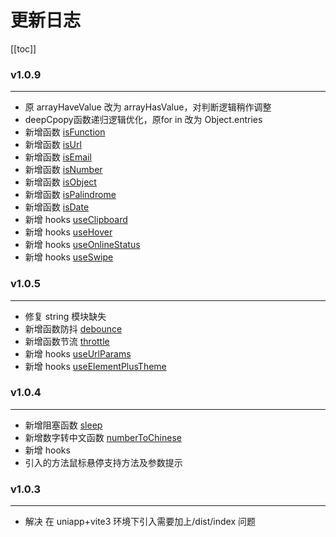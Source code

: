 <!--
 * @Description:
 * @Autor: 万洲
 * @Date: 2023-02-25 13:13:00
 * @LastEditors: 万洲
 * @LastEditTime: 2023-02-25 15:26:35
-->

# 更新日志

[[toc]]

### v1.0.9

---

- 原 arrayHaveValue 改为 arrayHasValue，对判断逻辑稍作调整
- deepCpopy函数递归逻辑优化，原for in 改为 Object.entries
- 新增函数 [isFunction](../apis/is/isFunction.md)
- 新增函数 [isUrl](../apis/is/isUrl.md)
- 新增函数 [isEmail](../apis/is/isEmail.md)
- 新增函数 [isNumber](../apis/is/isNumber.md)
- 新增函数 [isObject](../apis/is/isObject.md)
- 新增函数 [isPalindrome](../apis/is/isPalindrome.md)
- 新增函数 [isDate](../apis/is/isDate.md)
- 新增 hooks [useClipboard](../hooks/useClipboard/api.md)
- 新增 hooks [useHover](../hooks/useHover/api.md)
- 新增 hooks [useOnlineStatus](../hooks/useOnlineStatus/api.md)
- 新增 hooks [useSwipe](../hooks/useSwipe/api.md)

### v1.0.5

---

- 修复 string 模块缺失
- 新增函数防抖 [debounce](../apis/other/debounce.md)
- 新增函数节流 [throttle](../apis/other/throttle.md)
- 新增 hooks [useUrlParams](../hooks/useUrlParams/api.md)
- 新增 hooks [useElementPlusTheme](../hooks/useElementPlusTheme/api.md)

### v1.0.4

---

- 新增阻塞函数 [sleep](../apis/other/sleep)
- 新增数字转中文函数 [numberToChinese](../apis/number/numberToChinese)
- 新增 hooks
- 引入的方法鼠标悬停支持方法及参数提示

### v1.0.3

---

- 解决 在 uniapp+vite3 环境下引入需要加上/dist/index 问题
